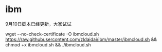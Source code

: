 # ibm
9月10日脚本已经更新，大家试试

wget --no-check-certificate -O ibmcloud.sh https://raw.githubusercontent.com/zldaidai/ibm/master/ibmcloud.sh && chmod +x ibmcloud.sh  && ./ibmcloud.sh
